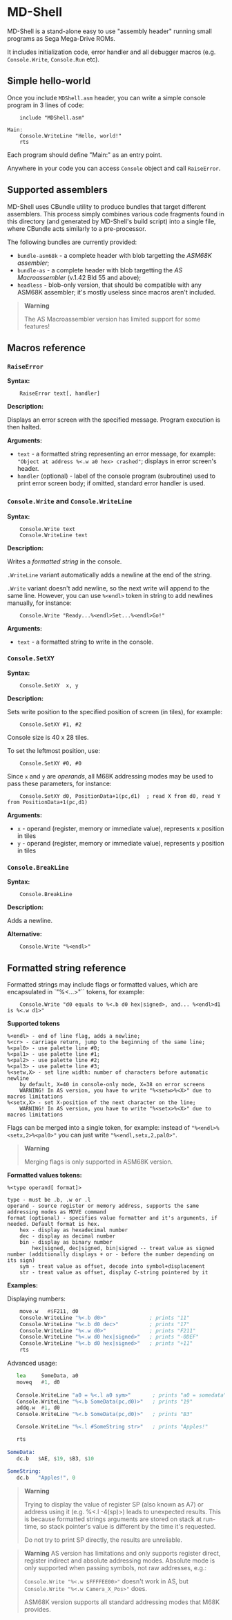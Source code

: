 
# MD-Shell

MD-Shell is a stand-alone easy to use "assembly header" running small programs as Sega Mega-Drive ROMs.

It includes initialization code, error handler and all debugger macros (e.g. `Console.Write`, `Console.Run` etc).

## Simple hello-world

Once you include `MDShell.asm` header, you can write a simple console program in 3 lines of code:

```
	include "MDShell.asm"

Main:
	Console.WriteLine "Hello, world!"
	rts
```

Each program should define "Main:" as an entry point.

Anywhere in your code you can access `Console` object and call `RaiseError`.


## Supported assemblers

MD-Shell uses CBundle utility to produce bundles that target different assemblers. This process simply combines various code fragments found in this directory (and generated by MD-Shell's build script) into a single file, where CBundle acts similarly to a pre-processor.

The following bundles are currently provided:

* `bundle-asm68k` - a complete header with blob targetting the _ASM68K assembler_;
* `bundle-as` - a complete header with blob targetting the _AS Macroassembler_ (v.1.42 Bld 55 and above);
* `headless` - blob-only version, that should be compatible with any ASM68K assembler; it's mostly useless since macros aren't included.

> **Warning**
>
> The AS Macroassembler version has limited support for some features!


## Macros reference

### `RaiseError`

**Syntax:**

        RaiseError text[, handler]

**Description:**

Displays an error screen with the specified message. Program execution is then halted.

**Arguments:**

* `text` - a formatted string representing an error message, for example: `"Object at address %<.w a0 hex> crashed"`; displays in error screen's header.
* `handler` (optional) - label of the console program (subroutine) used to print error screen body; if omitted, standard error handler is used.

### `Console.Write` and `Console.WriteLine`

**Syntax:**

        Console.Write text
        Console.WriteLine text

**Description:**

Writes a _formatted string_ in the console.

`.WriteLine` variant automatically adds a newline at the end of the string.

`.Write` variant doesn't add newline, so the next write will append to the same line. However, you can use `%<endl>` token in string to add newlines manually, for instance:

        Console.Write "Ready...%<endl>Set...%<endl>Go!"

**Arguments:**

* `text` - a formatted string to write in the console.


### `Console.SetXY`

**Syntax:**

        Console.SetXY  x, y

**Description:**

Sets write position to the specified position of screen (in tiles), for example:

        Console.SetXY #1, #2

Console size is 40 x 28 tiles.

To set the leftmost position, use:

        Console.SetXY #0, #0

Since `x` and `y` are _operands_, all M68K addressing modes may be used to pass these parameters, for instance:

        Console.SetXY d0, PositionData+1(pc,d1)  ; read X from d0, read Y from PositionData+1(pc,d1)

**Arguments:**

* `x` - operand (register, memory or immediate value), represents x position in tiles
* `y` - operand (register, memory or immediate value), represents y position in tiles


### `Console.BreakLine`

**Syntax:**

        Console.BreakLine

**Description:**

Adds a newline.

**Alternative:**

        Console.Write "%<endl>"


## Formatted string reference

Formatted strings may include flags or formatted values, which are encapsulated in `"%<...>"`` tokens, for example:

        Console.Write "d0 equals to %<.b d0 hex|signed>, and... %<endl>d1 is %<.w d1>"

**Supported tokens**

    %<endl> - end of line flag, adds a newline;
    %<cr> - carriage return, jump to the beginning of the same line;
    %<pal0> - use palette line #0;
    %<pal1> - use palette line #1;
    %<pal2> - use palette line #2;
    %<pal3> - use palette line #3;
    %<setw,X> - set line width: number of characters before automatic newline
        by default, X=40 in console-only mode, X=38 on error screens
        WARNING! In AS version, you have to write "%<setw>%<X>" due to macros limitations
    %<setx,X> - set X-position of the next character on the line;
        WARNING! In AS version, you have to write "%<setx>%<X>" due to macros limitations

Flags can be merged into a single token, for example: instead of `"%<endl>%<setx,2>%<pal0>"` you can just write `"%<endl,setx,2,pal0>"`.

> **Warning**
>
> Merging flags is only supported in ASM68K version.

**Formatted values tokens:**

`%<type operand[ format]>`

    type - must be .b, .w or .l
    operand - source register or memory address, supports the same addressing modes as MOVE command
    format (optional) - specifies value formatter and it's arguments, if needed. Default format is hex.
        hex - display as hexadecimal number
        dec - display as decimal number
        bin - display as binary number
            hex|signed, dec|signed, bin|signed -- treat value as signed number (additionally displays + or - before the number depending on its sign)
        sym - treat value as offset, decode into symbol+displacement
        str - treat value as offset, display C-string pointered by it

**Examples:**

Displaying numbers:

```asm
    move.w   #$F211, d0
    Console.WriteLine "%<.b d0>"              ; prints "11"
    Console.WriteLine "%<.b d0 dec>"          ; prints "17"
    Console.WriteLine "%<.w d0>"              ; prints "F211"
    Console.WriteLine "%<.w d0 hex|signed>"   ; prints "-0DEF"
    Console.WriteLine "%<.b d0 hex|signed>"   ; prints "+11"
    rts
```

Advanced usage:

```asm
   lea     SomeData, a0
   moveq   #1, d0
 
   Console.WriteLine "a0 = %<.l a0 sym>"       ; prints "a0 = somedata"
   Console.WriteLine "%<.b SomeData(pc,d0)>"   ; prints "19"
   addq.w  #1, d0
   Console.WriteLine "%<.b SomeData(pc,d0)>"   ; prints "B3"

   Console.WriteLine "%<.l #SomeString str>"   ; prints "Apples!"

   rts
 
SomeData:
   dc.b   $AE, $19, $B3, $10
 
SomeString:
   dc.b   "Apples!", 0
```

> **Warning**
>
> Trying to display the value of register SP (also known as A7) or address using it (e.g. %<.l -4(sp)>) leads to unexpected results. This is because formatted strings arguments are stored on stack at run-time, so stack pointer's value is different by the time it's requested.
> 
> Do not try to print SP directly, the results are unreliable.

> **Warning**
> AS version has limitations and only supports register direct, register indirect and absolute addressing modes. Absolute mode is only supported when passing symbols, not raw addresses, e.g.:
>
> `Console.Write "%<.w $FFFFEE00>"` doesn't work in AS, but `Console.Write "%<.w Camera_X_Pos>"` does.
>
> ASM68K version supports all standard addressing modes that M68K provides.
